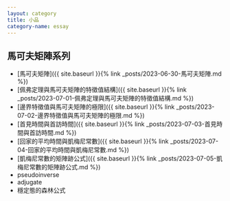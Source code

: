 ```yaml
---
layout: category
title: 小品
category-name: essay
---
```


## 馬可夫矩陣系列

- [馬可夫矩陣]({{ site.baseurl }}{% link _posts/2023-06-30-馬可夫矩陣.md %})
- [佩弗定理與馬可夫矩陣的特徵值結構]({{ site.baseurl }}{% link _posts/2023-07-01-佩弗定理與馬可夫矩陣的特徵值結構.md %})
- [邊界特徵值與馬可夫矩陣的極限]({{ site.baseurl }}{% link _posts/2023-07-02-邊界特徵值與馬可夫矩陣的極限.md %})
- [首見時間與首訪時間]({{ site.baseurl }}{% link _posts/2023-07-03-首見時間與首訪時間.md %})
- [回家的平均時間與凱梅尼常數]({{ site.baseurl }}{% link _posts/2023-07-04-回家的平均時間與凱梅尼常數.md %})
- [凱梅尼常數的矩陣跡公式]({{ site.baseurl }}{% link _posts/2023-07-05-凱梅尼常數的矩陣跡公式.md %})
- pseudoinverse
- adjugate
- 穩定態的森林公式

